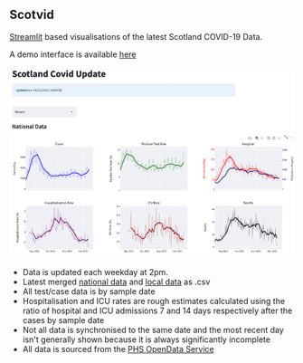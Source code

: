 ## Scotvid

[Streamlit](https://streamlit.io/) based visualisations of the latest Scotland COVID-19 Data.

A demo interface is available [here](https://share.streamlit.io/nowaycomputer/scotvid/main/Scotvid.py)

![alt text](img/scotvid.png)

- Data is updated each weekday at 2pm. 
- Latest merged [national data](https://github.com/nowaycomputer/scotvid/blob/main/data/merged_data.csv) and [local data](https://github.com/nowaycomputer/scotvid/blob/main/data/df_city.csv) as .csv
- All test/case data is by sample date
- Hospitalisation and ICU rates are rough estimates calculated using the ratio of hospital and ICU admissions 7 and 14 days respectively after the cases by sample date
- Not all data is synchronised to the same date and the most recent day isn't generally shown because it is always significantly incomplete
- All data is sourced from the [PHS OpenData Service](https://www.opendata.nhs.scot/dataset/covid-19-in-scotland)
